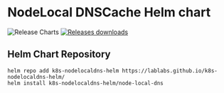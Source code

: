 # NodeLocal DNSCache Helm chart

![Release Charts](https://github.com/lablabs/k8s-nodelocaldns-helm/workflows/Release%20Charts/badge.svg?branch=master) [![Releases downloads](https://img.shields.io/github/downloads/lablabs/k8s-nodelocaldns-helm/total.svg)](https://github.com/lablabs/k8s-nodelocaldns-helm/releases)

## Helm Chart Repository

```console
helm repo add k8s-nodelocaldns-helm https://lablabs.github.io/k8s-nodelocaldns-helm/
helm install k8s-nodelocaldns-helm/node-local-dns
```

